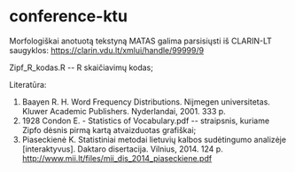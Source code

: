 # conference-ktu

Morfologiškai anotuotą tekstyną MATAS galima parsisiųsti iš CLARIN-LT saugyklos:
https://clarin.vdu.lt/xmlui/handle/99999/9

Zipf_R_kodas.R -- R skaičiavimų kodas;

Literatūra:
1) Baayen R. H. Word Frequency Distributions. Nijmegen universitetas. Kluwer Academic
   Publishers. Nyderlandai, 2001. 333 p.
2) 1928 Condon E. - Statistics of Vocabulary.pdf -- straipsnis, kuriame Zipfo dėsnis pirmą kartą atvaizduotas grafiškai;
3) Piaseckienė K. Statistiniai metodai lietuvių kalbos sudėtingumo analizėje [interaktyvus]. 
   Daktaro disertacija. Vilnius, 2014. 124 p. http://www.mii.lt/files/mii_dis_2014_piaseckiene.pdf

